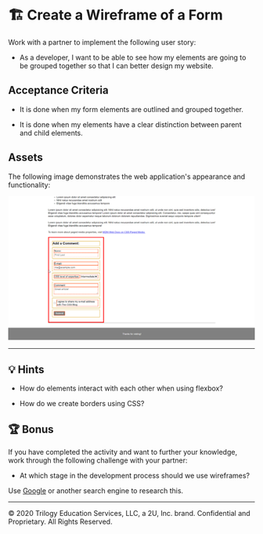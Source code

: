 # 🏗️ Create a Wireframe of a Form

Work with a partner to implement the following user story:

* As a developer, I want to be able to see how my elements are going to be grouped together so that I can better design my website.

## Acceptance Criteria

* It is done when my form elements are outlined and grouped together.

* It is done when my elements have a clear distinction between parent and child elements.

## Assets

The following image demonstrates the web application's appearance and functionality:

![Example of a finished wireframe for a form](./Images/01-wireframe-form.png)

---

## 💡 Hints

* How do elements interact with each other when using flexbox?

* How do we create borders using CSS?

## 🏆 Bonus

If you have completed the activity and want to further your knowledge, work through the following challenge with your partner:

* At which stage in the development process should we use wireframes?

Use [Google](https://www.google.com) or another search engine to research this.

---
© 2020 Trilogy Education Services, LLC, a 2U, Inc. brand. Confidential and Proprietary. All Rights Reserved.